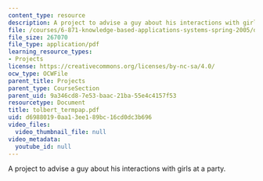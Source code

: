 ```yaml
---
content_type: resource
description: A project to advise a guy about his interactions with girls at a party.
file: /courses/6-871-knowledge-based-applications-systems-spring-2005/d69880190aa13ee189bc16cd0dc3b696_tolbert_termpap.pdf
file_size: 267070
file_type: application/pdf
learning_resource_types:
- Projects
license: https://creativecommons.org/licenses/by-nc-sa/4.0/
ocw_type: OCWFile
parent_title: Projects
parent_type: CourseSection
parent_uid: 9a346cd8-7e53-baac-21ba-55e4c4157f53
resourcetype: Document
title: tolbert_termpap.pdf
uid: d6988019-0aa1-3ee1-89bc-16cd0dc3b696
video_files:
  video_thumbnail_file: null
video_metadata:
  youtube_id: null
---
```

A project to advise a guy about his interactions with girls at a party.